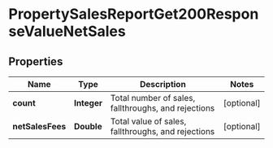 

# PropertySalesReportGet200ResponseValueNetSales


## Properties

| Name | Type | Description | Notes |
|------------ | ------------- | ------------- | -------------|
|**count** | **Integer** | Total number of sales, fallthroughs, and rejections |  [optional] |
|**netSalesFees** | **Double** | Total value of sales, fallthroughs, and rejections |  [optional] |



